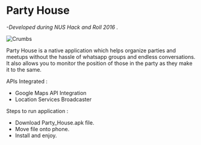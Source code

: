 # Party House
*-Developed during NUS Hack and Roll 2016 .* 

![Crumbs](https://github.com/ShantanuKamath/Crumbs/blob/master/Images/crumbs.png)  

Party House is a native application which helps organize parties and meetups without the hassle of whatsapp groups and endless conversations. It also allows you to monitor the position of those in the party as they make it to the same.

APIs Integrated :
- Google Maps API Integration
- Location Services Broadcaster

Steps to run application :
- Download Party_House.apk file.
- Move file onto phone.
- Install and enjoy.
